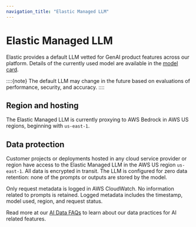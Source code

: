 ```yaml
---
navigation_title: "Elastic Managed LLM"
---
```


# Elastic Managed LLM

Elastic provides a default LLM vetted for GenAI product features across our platform.
Details of the currently used model are available in the [model card](https://raw.githubusercontent.com/elastic/kibana/refs/heads/main/docs/reference/resources/Elastic_Managed_LLM_model_card.pdf).

::::{note}
The default LLM may change in the future based on evaluations of performance, security, and accuracy.
::::

## Region and hosting

The Elastic Managed LLM is currently proxying to AWS Bedrock in AWS US regions, beginning with `us-east-1`. 

## Data protection

Customer projects or deployments hosted in any cloud service provider or region have access to the Elastic Managed LLM in the AWS US region `us-east-1`.
All data is encrypted in transit. The LLM is configured for zero data retention: none of the prompts or outputs are stored by the model.

Only request metadata is logged in AWS CloudWatch.
No information related to prompts is retained.
Logged metadata includes the timestamp, model used, region, and request status.

Read more at our [AI Data FAQs](https://www.elastic.co/trust/ai-data-faq) to learn about our data practices for AI related features. 

